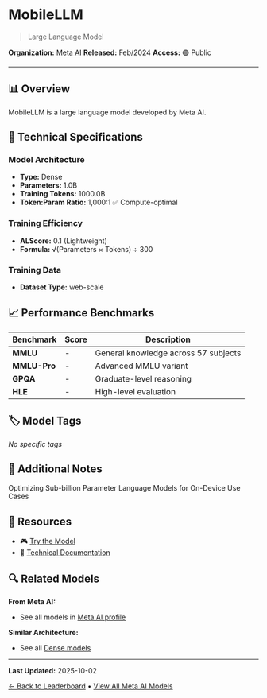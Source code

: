 # MobileLLM

> Large Language Model

**Organization:** [Meta AI](../../labs/meta-ai.md)
**Released:** Feb/2024
**Access:** 🟢 Public

---

## 📊 Overview

MobileLLM is a large language model developed by Meta AI.

## 🔧 Technical Specifications

### Model Architecture
- **Type:** Dense
- **Parameters:** 1.0B
- **Training Tokens:** 1000.0B
- **Token:Param Ratio:** 1,000:1 ✅ Compute-optimal

### Training Efficiency
- **ALScore:** 0.1 (Lightweight)
- **Formula:** √(Parameters × Tokens) ÷ 300

### Training Data
- **Dataset Type:** web-scale

## 📈 Performance Benchmarks

| Benchmark | Score | Description |
|-----------|-------|-------------|
| **MMLU** | - | General knowledge across 57 subjects |
| **MMLU-Pro** | - | Advanced MMLU variant |
| **GPQA** | - | Graduate-level reasoning |
| **HLE** | - | High-level evaluation |

## 🏷️ Model Tags

_No specific tags_

## 📝 Additional Notes

Optimizing Sub-billion Parameter Language Models for On-Device Use Cases

## 🔗 Resources

- 🎮 [Try the Model](https://huggingface.co/collections/facebook/mobilellm-6722be18cb86c20ebe113e95)
- 📄 [Technical Documentation](https://arxiv.org/abs/2402.14905)

## 🔍 Related Models

**From Meta AI:**
- See all models in [Meta AI profile](../../labs/meta-ai.md)

**Similar Architecture:**
- See all [Dense models](../../architectures/dense.md)

---

**Last Updated:** 2025-10-02

[← Back to Leaderboard](../../README.md) • [View All Meta AI Models](../../labs/meta-ai.md)
